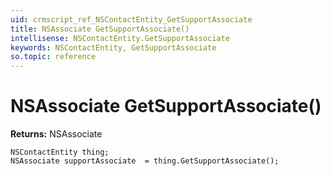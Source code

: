 ```yaml
---
uid: crmscript_ref_NSContactEntity_GetSupportAssociate
title: NSAssociate GetSupportAssociate()
intellisense: NSContactEntity.GetSupportAssociate
keywords: NSContactEntity, GetSupportAssociate
so.topic: reference
---
```


# NSAssociate GetSupportAssociate()

**Returns:** NSAssociate

```crmscript
NSContactEntity thing;
NSAssociate supportAssociate  = thing.GetSupportAssociate();
```

